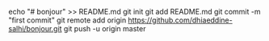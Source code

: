 echo "# bonjour" >> README.md
git init
git add README.md
git commit -m "first commit"
git remote add origin https://github.com/dhiaeddine-salhi/bonjour.git
git push -u origin master
